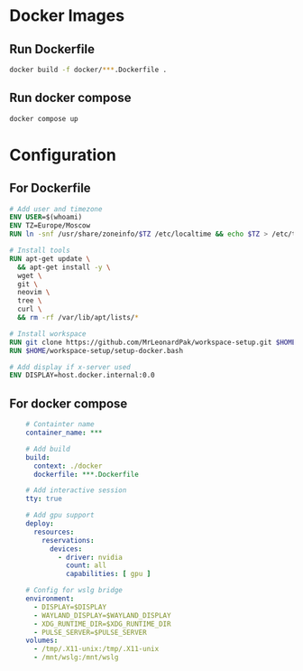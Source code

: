 # Docker Images

## Run Dockerfile
```bash
docker build -f docker/***.Dockerfile .
```

## Run docker compose
```bash
docker compose up
```

# Configuration
## For Dockerfile
```dockerfile
# Add user and timezone
ENV USER=$(whoami)
ENV TZ=Europe/Moscow
RUN ln -snf /usr/share/zoneinfo/$TZ /etc/localtime && echo $TZ > /etc/timezone
```
```dockerfile
# Install tools
RUN apt-get update \
  && apt-get install -y \
  wget \
  git \
  neovim \
  tree \
  curl \
  && rm -rf /var/lib/apt/lists/*
```
```dockerfile
# Install workspace
RUN git clone https://github.com/MrLeonardPak/workspace-setup.git $HOME/workspace-setup
RUN $HOME/workspace-setup/setup-docker.bash
```
```dockerfile
# Add display if x-server used
ENV DISPLAY=host.docker.internal:0.0
```
## For docker compose
```yaml
    # Containter name
    container_name: ***
```
```yaml
    # Add build
    build:
      context: ./docker
      dockerfile: ***.Dockerfile
```
```yaml
    # Add interactive session
    tty: true
```
```yaml
    # Add gpu support
    deploy:
      resources:
        reservations:
          devices:
            - driver: nvidia
              count: all
              capabilities: [ gpu ]
```
```yaml
    # Config for wslg bridge
    environment:
      - DISPLAY=$DISPLAY
      - WAYLAND_DISPLAY=$WAYLAND_DISPLAY
      - XDG_RUNTIME_DIR=$XDG_RUNTIME_DIR
      - PULSE_SERVER=$PULSE_SERVER
    volumes:
      - /tmp/.X11-unix:/tmp/.X11-unix
      - /mnt/wslg:/mnt/wslg
```

